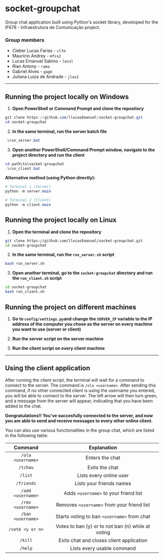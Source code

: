 # socket-groupchat
Group chat application built using Python's socket library, developed for the IF678 - Infraestrutura de Comunicação project.

### Group members
- Cleber Lucas Farias - `clfm`
- Maurício Andrey - `mfss2`
- Lucas Emanuel Sabino - `lessl`
- Rian Antony - `rama`
- Gabriel Alves - `gagm`
- Juliana Luiza de Andrade - `jlas2`

---

## Running the project locally on Windows

1) **Open PowerShell or Command Prompt and clone the repository**
```powershell
git clone https://github.com/llucasEmanuel/socket-groupchat.git
cd socket-groupchat
```

2) **In the same terminal, run the server batch file**
```powershell
.\run_server.bat
```

3) **Open another PowerShell/Command Prompt window, navigate to the project directory and run the client**
```powershell
cd path\to\socket-groupchat
.\run_client.bat
```

**Alternative method (using Python directly):**
```powershell
# Terminal 1 (Server)
python -m server.main

# Terminal 2 (Client)  
python -m client.main
```

## Running the project locally on Linux
1) **Open the terminal and clone the repository**
```bash
git clone https://github.com/llucasEmanuel/socket-groupchat.git
cd socket-groupchat
```

2) **In the same terminal, run the `run_server.sh` script**
```bash
bash run_server.sh
```
3) **Open another terminal, go to the `socket-groupchat` directory and run the `run_client.sh` script**
```bash
cd socket-groupchat
bash run_client.sh
```

## Running the project on different machines
1) **Go to `config/settings.py`and change the `SERVER_IP` variable to the IP address of the computer you chose as the server on every machine you want to use (server or client)**

2) **Run the server script on the server machine**

3) **Run the client script on every client machine** 

--- 


## Using the client application

After running the client script, the terminal will wait for a command to connect to the server. The command is `/ola <username>`. After sending this command, if no other connected client is using the username you entered, you will be able to connect to the server. The left arrow will then turn green, and a message from the server will appear, indicating that you have been added to the chat.

**Gongratulations!! You've succesfully connected to the server, and now you are able to send and receive messages to every other online client.**

You can also use various functionalities in the group chat, which are listed in the following table:

| Command | Explanation |
|:--------:|:------:|
| `/ola <username>`    |  Enters the chat     |
| `/tchau`        | Exits the chat      |
| `/list`        | Lists every online user      |
| `/friends`        | Lists your friends names      |
| `/add <username>`        | Adds `<username>` to your friend list   |
| `/rmv <username>`        | Removes `<username>` from your friend list       |
| `/ban <username>`        | Starts voting to ban `<username>` from chat      |
| `/vote <y or n>`        | Votes to ban (y) or to not ban (n) while at voting     |
| `/kill`        | Exits chat and closes client application     | 
| `/help`        | Lists every usable command      |

